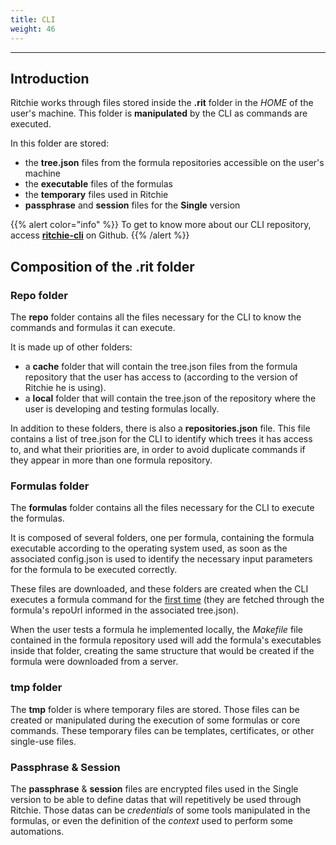 ```yaml
---
title: CLI
weight: 46
---
```


---

## Introduction

Ritchie works through files stored inside the **.rit** folder in the _HOME_ of the user's machine. This folder is **manipulated** by the CLI as commands are executed.

In this folder are stored: 

* the **tree.json** files from the formula repositories accessible on the user's machine 
* the **executable** files of the formulas 
* the **temporary** files used in Ritchie 
* **passphrase** and **session** files for the **Single** version

{{% alert color="info" %}}
To get to know more about our CLI repository, access [**ritchie-cli**](https://github.com/ZupIT/ritchie-cli) on Github. 
{{% /alert %}}

## Composition of the .rit folder

### Repo folder

The **repo** folder contains all the files necessary for the CLI to know the commands and formulas it can execute. 

It is made up of other folders: 

* a **cache** folder that will contain the tree.json files from the formula repository that the user has access to \(according to the version of Ritchie he is using\). 
* a **local** folder that will contain the tree.json of the repository where the user is developing and testing formulas locally. 

In addition to these folders, there is also a **repositories.json** file. This file contains a list of tree.json for the CLI to identify which trees it has access to, and what their priorities are, in order to avoid duplicate commands if they appear in more than one formula repository.

### Formulas folder

The **formulas** folder contains all the files necessary for the CLI to execute the formulas.

It is composed of several folders, one per formula, containing the formula executable according to the operating system used, as soon as the associated config.json is used to identify the necessary input parameters for the formula to be executed correctly.

These files are downloaded, and these folders are created when the CLI executes a formula command for the [first time](https://docs.ritchiecli.io/key-concepts#formulas-on-demand) \(they are fetched through the formula's repoUrl informed in the associated tree.json\).

When the user tests a formula he implemented locally, the _Makefile_ file contained in the formula repository used will add the formula's executables inside that folder, creating the same structure that would be created if the formula were downloaded from a server.

### tmp folder

The **tmp** folder is where temporary files are stored. Those files can be created or manipulated during the execution of some formulas or core commands. These temporary files can be templates, certificates, or other single-use files.

### Passphrase & Session

The **passphrase** & **session** files are encrypted files used in the Single version to be able to define datas that will repetitively be used through Ritchie. Those datas can be _credentials_ of some tools manipulated in the formulas, or even the definition of the _context_ used to perform some automations.

